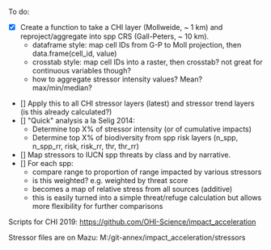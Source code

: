 To do:

* [X] Create a function to take a CHI layer (Mollweide, ~ 1 km) and reproject/aggregate into spp CRS (Gall-Peters, ~ 10 km).
    * dataframe style: map cell IDs from G-P to Moll projection, then data.frame(cell_id, value)
    * crosstab style: map cell IDs into a raster, then crosstab? not great for continuous variables though?
    * how to aggregate stressor intensity values?  Mean? max/min/median?
* [] Apply this to all CHI stressor layers (latest) and stressor trend layers (is this already calculated?)
* [] "Quick" analysis a la Selig 2014:
  * Determine top X% of stressor intensity (or of cumulative impacts)
  * Determine top X% of biodiversity from spp risk layers (n_spp, n_spp_rr, risk, risk_rr, thr, thr_rr)
* [] Map stressors to IUCN spp threats by class and by narrative.
* [] For each spp:
    * compare range to proportion of range impacted by various stressors
    * is this weighted? e.g. weighted by threat score
    * becomes a map of relative stress from all sources (additive)
    * this is easily turned into a simple threat/refuge calculation but allows more flexibility for further comparisons
    
Scripts for CHI 2019: https://github.com/OHI-Science/impact_acceleration

Stressor files are on Mazu: M:/git-annex/impact_acceleration/stressors